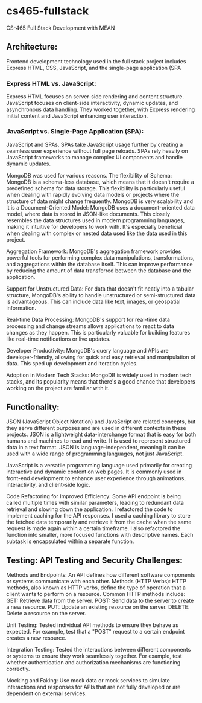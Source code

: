 # cs465-fullstack
CS-465 Full Stack Development with MEAN


## Architecture:
Frontend development technology used in the full stack project includes Express HTML, CSS, JavaScript, and the single-page application (SPA

### Express HTML vs. JavaScript:

Express HTML focuses on server-side rendering and content structure.
JavaScript focuses on client-side interactivity, dynamic updates, and asynchronous data handling.
They worked together, with Express rendering initial content and JavaScript enhancing user interaction.

### JavaScript vs. Single-Page Application (SPA):
JavaScript and SPAs.
SPAs take JavaScript usage further by creating a seamless user experience without full page reloads.
SPAs rely heavily on JavaScript frameworks to manage complex UI components and handle dynamic updates.

MongoDB was used for various reasons.
The flexibility of Schema:
MongoDB is a schema-less database, which means that it doesn't require a predefined schema for data storage. This flexibility is particularly useful when dealing with rapidly evolving data models or projects where the structure of data might change frequently. MongoDB is very scalability and it is a Document-Oriented Model: MongoDB uses a document-oriented data model, where data is stored in JSON-like documents. This closely resembles the data structures used in modern programming languages, making it intuitive for developers to work with. It's especially beneficial when dealing with complex or nested data used like the data used in this project.

Aggregation Framework: MongoDB's aggregation framework provides powerful tools for performing complex data manipulations, transformations, and aggregations within the database itself. This can improve performance by reducing the amount of data transferred between the database and the application.

Support for Unstructured Data: For data that doesn't fit neatly into a tabular structure, MongoDB's ability to handle unstructured or semi-structured data is advantageous. This can include data like text, images, or geospatial information.

Real-time Data Processing: MongoDB's support for real-time data processing and change streams allows applications to react to data changes as they happen. This is particularly valuable for building features like real-time notifications or live updates.

Developer Productivity: MongoDB's query language and APIs are developer-friendly, allowing for quick and easy retrieval and manipulation of data. This sped up development and iteration cycles.

Adoption in Modern Tech Stacks: MongoDB is widely used in modern tech stacks, and its popularity means that there's a good chance that developers working on the project are familiar with it.


## Functionality:
JSON (JavaScript Object Notation) and JavaScript are related concepts, but they serve different purposes and are used in different contexts in these projects. JSON is a lightweight data-interchange format that is easy for both humans and machines to read and write. It is used to represent structured data in a text format. JSON is language-independent, meaning it can be used with a wide range of programming languages, not just JavaScript.

JavaScript is a versatile programming language used primarily for creating interactive and dynamic content on web pages. It is commonly used in front-end development to enhance user experience through animations, interactivity, and client-side logic.

Code Refactoring for Improved Efficiency: Some API endpoint is being called multiple times with similar parameters, leading to redundant data retrieval and slowing down the application. I refactored the code to implement caching for the API responses. I used a caching library to store the fetched data temporarily and retrieve it from the cache when the same request is made again within a certain timeframe. I also refactored the function into smaller, more focused functions with descriptive names. Each subtask is encapsulated within a separate function.

## Testing: API Testing and Security Challenges:
Methods and Endpoints: An API defines how different software components or systems communicate with each other.
Methods (HTTP Verbs):
HTTP methods, also known as HTTP verbs, define the type of operation that a client wants to perform on a resource. Common HTTP methods include:
GET: Retrieve data from the server.
POST: Send data to the server to create a new resource.
PUT: Update an existing resource on the server.
DELETE: Delete a resource on the server.

Unit Testing: Tested individual API methods to ensure they behave as expected. For example, test that a "POST" request to a certain endpoint creates a new resource.

Integration Testing:
Tested the interactions between different components or systems to ensure they work seamlessly together. For example, test whether authentication and authorization mechanisms are functioning correctly.

Mocking and Faking:
Use mock data or mock services to simulate interactions and responses for APIs that are not fully developed or are dependent on external services.
